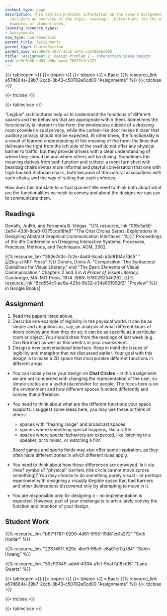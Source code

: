 ```yaml
---
content_type: page
description: This section provides information on the second assignment of the course,
  including an overview of the topic, readings, instructions for the assignment, and
  examples of student work.
learning_resource_types:
- Assignments
ocw_type: CourseSection
parent_title: Assignments
parent_type: CourseSection
parent_uid: a57d864a-39b7-2ccb-3b43-c50782e6cd00
title: 'Assignment 2: Design Problem 1 - Interaction Space Design'
uid: de5c7b0b-cd03-a90a-baa4-78077e2ec371
---
```


{{< tableopen >}}
{{< tropen >}}
{{< tdopen >}}
« Back: {{% resource_link a57d864a-39b7-2ccb-3b43-c50782e6cd00 "Assignments" %}}
{{< tdclose >}}

{{< trclose >}}

{{< tableclose >}}

"Legible" architectures help us to understand the functions of different spaces and the behaviors that are appropriate within them. Sometimes the functionality is interent in the form: the windowless cubicle of a dressing room provides visual privacy, while the curtain-like door makes it clear that auditory privacy should not be expected. At other times, the functionality is a result of learned understanding of the meaning of the form: the lines that delineate the right from the left side of the road do not offer any physical barrier to traffic, but they provide drivers with a clear understanding of where they should be and where others will be driving. Sometimes the meaning derives from both function and culture: a room furnished with beanbag chairs invites more informal and playful conversation that one with high-backed Victorian chairs, both because of the cultural associations with such chairs, and the way of sitting that each enforces.

How does this translate to virtual spaces? We need to think both about what are the functionalities we wish to convey and about the designs we can use to communicate them.

Readings
--------

Donath, Judith, and Fernanda B. Viégas. "{{% resource_link "0f9c5a50-2e04-433f-8ce0-0375cce18fe8" "The Chat Circles Series: Explorations in Designing Abstract Graphical Communication Interfaces" %}}." Proceedings of the 4th Conference on Designing Interactive Systems: Processes, Practices, Methods, and Techniques. ACM, 2002.

{{% resource_link "393e7d3c-7c2e-4ad4-8ca4-b3d8104c7dc5" "![Buy at MIT Press](/images/mp_logo.gif)" %}} Dondis, Donis A. "Composition: The Syntactical Guidelines for Visual Literacy," and "The Basic Elements of Visual Communication." Chapters 2 and 3 in _A Primer of Visual Literacy_. Cambridge, MA: MIT Press, 1974. ISBN: 9780262540292. \[{{% resource_link "6cd554c1-ac6a-421d-9b32-e34a601992f2" "Preview" %}} in Google Books\]

Assignment
----------

1.  Read the papers listed above.
2.  Describe one example of legibility in the physical world. It can be as simple and ubiquitous as, say, an analysis of what different kinds of doors convey and how they do so; it can be as specific as a particular room or object. You should draw from the readings of last week (e.g. Don Norman) as well as this week's in your assessment.
3.  Design a new conversational interface. Keep in mind the issues of legibility and metaphor that we discussed earlier. Your goal with this design is to make a 2D space that incorporates different functions in different areas.

*   You can loosely base your design on **Chat Circles** - in this assignment we are not concerned with changing the representation of the user, so simple circles are a useful placeholder for people. The focus here is on the environment and how different spaces function differently and convey that difference.
*   You need to think about what are the different functions your space supports. I suggest some ideas here, you may use these or think of others:
    
    *   spaces with "hearing range" and broadcast spaces
    *   spaces where something special happens, like a raffle
    *   spaces where special behaviors are expected, like listening to a speaker, or to music, or watching a film
    
    Board games and sports fields may also offer some inspiration, as they often have different zones in which different rules apply.
    
*   You need to think about how these differences are conveyed. Is it via lines? symbols? "physical" barriers (the circle cannot move across something)? You may choose to do something purely visual - or perhaps experiment with designing a visually illegible space that had barriers and other delineations discovered only by attempting to move in it.
*   You are responsible only for designing it - no implementation is expected. However, part of your challenge is to articulately convey the function and intention of your design.

Student Work
------------

{{% resource_link "b671f787-0200-4d81-9f55-19d81eb1a272" "Seth Hunter" %}}

{{% resource_link "2267451f-529e-4bc9-86e5-e6a01ef0a784" "Sohin Hwang" %}}

{{% resource_link "50c90849-add4-4334-a1cf-5baf7a16ee15" "Lana Swartz" %}}

{{< tableopen >}}
{{< tropen >}}
{{< tdopen >}}
« Back: {{% resource_link a57d864a-39b7-2ccb-3b43-c50782e6cd00 "Assignments" %}}
{{< tdclose >}}

{{< trclose >}}

{{< tableclose >}}